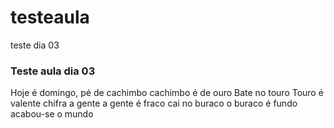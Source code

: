 # testeaula
teste dia 03

### Teste aula dia 03

Hoje é domingo, pé de cachimbo
cachimbo é de ouro
Bate no touro
Touro é valente 
chifra a gente
a gente é fraco
cai no buraco
o buraco é fundo
acabou-se o mundo
